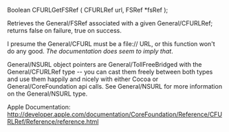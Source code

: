     
 Boolean CFURLGetFSRef (
    CFURLRef url,
    FSRef *fsRef
 );


Retrieves the General/FSRef associated with a given General/CFURLRef; returns false on failure, true on success.

I presume the General/CFURL must be a file:// URL, or this function won't do any good. *The documentation does seem to imply that*.

General/NSURL object pointers are General/TollFreeBridged with the General/CFURLRef type -- you can cast them freely between both types and use them happily and nicely with either Cocoa or General/CoreFoundation api calls. See General/NSURL for more information on the General/NSURL type.

Apple Documentation:
http://developer.apple.com/documentation/CoreFoundation/Reference/CFURLRef/Reference/reference.html